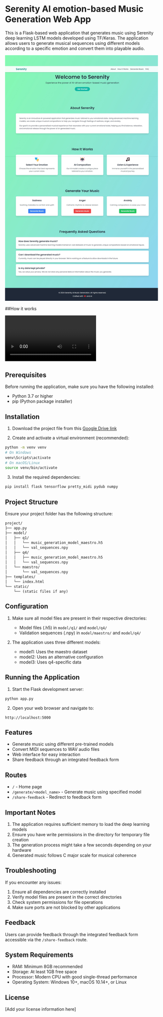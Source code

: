 # Serenity AI emotion-based Music Generation Web App

This is a Flask-based web application that generates music using Serenity deep learning LSTM models developed using TF/Keras. The application allows users to generate musical sequences using different models according to a specific emotion and convert them into playable audio.

![Alt Text](web-interface.jpeg)

##How it works

![Video Title](Serenity_Demo.mp4)

## Prerequisites

Before running the application, make sure you have the following installed:

- Python 3.7 or higher
- pip (Python package installer)

## Installation

1. Download the project file from this [Google Drive link](https://drive.google.com/file/d/1h_PR_CbWanIUbXDkKWvEqc63u3WFqAJs/view?usp=sharing)

2. Create and activate a virtual environment (recommended):

```bash
python -m venv venv
# On Windows
venv\Scripts\activate
# On macOS/Linux
source venv/bin/activate
```

3. Install the required dependencies:

```bash
pip install flask tensorflow pretty_midi pydub numpy
```

## Project Structure

Ensure your project folder has the following structure:

```
project/
├── app.py
├── model/
│   ├── q1/
│   │   └── music_generation_model_maestro.h5
│   │   └── val_sequences.npy
│   ├── q4/
│   │   ├── music_generation_model_maestro.h5
│   │   └── val_sequences.npy
│   └── maestro/
│       └── val_sequences.npy
├── templates/
│   └── index.html
└── static/
    └── (static files if any)
```

## Configuration

1. Make sure all model files are present in their respective directories:

   - Model files (.h5) in `model/q1/` and `model/q4/`
   - Validation sequences (.npy) in `model/maestro/` and `model/q4/`

2. The application uses three different models:
   - model1: Uses the maestro dataset
   - model2: Uses an alternative configuration
   - model3: Uses q4-specific data

## Running the Application

1. Start the Flask development server:

```bash
python app.py
```

2. Open your web browser and navigate to:

```
http://localhost:5000
```

## Features

- Generate music using different pre-trained models
- Convert MIDI sequences to WAV audio files
- Web interface for easy interaction
- Share feedback through an integrated feedback form

## Routes

- `/` - Home page
- `/generate/<model_name>` - Generate music using specified model
- `/share-feedback` - Redirect to feedback form

## Important Notes

1. The application requires sufficient memory to load the deep learning models
2. Ensure you have write permissions in the directory for temporary file creation
3. The generation process might take a few seconds depending on your hardware
4. Generated music follows C major scale for musical coherence

## Troubleshooting

If you encounter any issues:

1. Ensure all dependencies are correctly installed
2. Verify model files are present in the correct directories
3. Check system permissions for file operations
4. Make sure ports are not blocked by other applications

## Feedback

Users can provide feedback through the integrated feedback form accessible via the `/share-feedback` route.

## System Requirements

- RAM: Minimum 8GB recommended
- Storage: At least 1GB free space
- Processor: Modern CPU with good single-thread performance
- Operating System: Windows 10+, macOS 10.14+, or Linux

## License

[Add your license information here]
